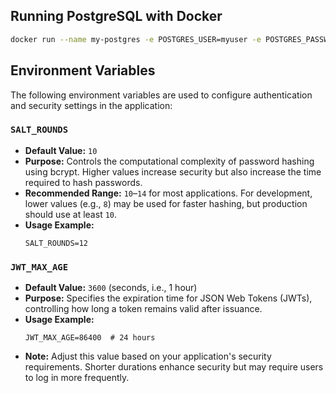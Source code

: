 ## Running PostgreSQL with Docker

```bash
docker run --name my-postgres -e POSTGRES_USER=myuser -e POSTGRES_PASSWORD=mypassword -p 5432:5432 -d postgres
```
## Environment Variables

The following environment variables are used to configure authentication and security settings in the application:

### `SALT_ROUNDS`
- **Default Value:** `10`
- **Purpose:** Controls the computational complexity of password hashing using bcrypt. Higher values increase security but also increase the time required to hash passwords.
- **Recommended Range:** `10`–`14` for most applications. For development, lower values (e.g., `8`) may be used for faster hashing, but production should use at least `10`.
- **Usage Example:**
    ```
    SALT_ROUNDS=12
    ```

### `JWT_MAX_AGE`
- **Default Value:** `3600` (seconds, i.e., 1 hour)
- **Purpose:** Specifies the expiration time for JSON Web Tokens (JWTs), controlling how long a token remains valid after issuance.
- **Usage Example:**
    ```
    JWT_MAX_AGE=86400  # 24 hours
    ```
- **Note:** Adjust this value based on your application's security requirements. Shorter durations enhance security but may require users to log in more frequently.